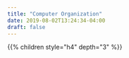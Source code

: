 ```yaml
---
title: "Computer Organization"
date: 2019-08-02T13:24:34-04:00
draft: false
---
```


{{% children style="h4" depth="3" %}}
